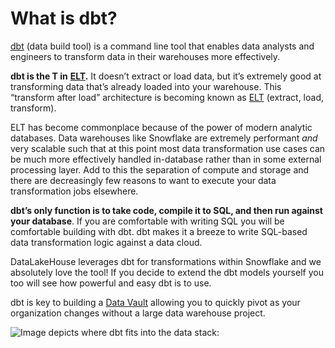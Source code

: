 # What is dbt?

[dbt](https://www.getdbt.com) (data build tool) is a command line tool that enables data analysts and engineers to transform data in their warehouses more effectively.

**dbt is the T in** [**ELT**](what-is-elt.md)**.** It doesn’t extract or load data, but it’s extremely good at transforming data that’s already loaded into your warehouse. This “transform after load” architecture is becoming known as [ELT](what-is-elt.md) (extract, load, transform).

ELT has become commonplace because of the power of modern analytic databases. Data warehouses like Snowflake are extremely performant _and_ very scalable such that at this point most data transformation use cases can be much more effectively handled in-database rather than in some external processing layer. Add to this the separation of compute and storage and there are decreasingly few reasons to want to execute your data transformation jobs elsewhere.

**dbt’s only function is to take code, compile it to SQL, and then run against your database**. If you are comfortable with writing SQL you will be comfortable building with dbt. dbt makes it a breeze to write SQL-based data transformation logic against a data cloud.

DataLakeHouse leverages dbt for transformations within Snowflake and we absolutely love the tool! If you decide to extend the dbt models yourself you too will see how powerful and easy dbt is to use.

dbt is key to building a [Data Vault](https://patrickcuba.medium.com/data-vault-pitch-904511875b34) allowing you to quickly pivot as your organization changes without a large data warehouse project.&#x20;

![Image depicts where dbt fits into the data stack:](https://hackmd.io/\_uploads/BJqZomekc.png)
